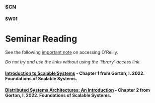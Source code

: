 ### $CN
#### $W01

# Seminar Reading

See the following [important note]($UP/main_accessoreilly) on accessing O'Reilly.

*Do not try and use the links without using the 'library' access link.*

#### [Introduction to Scalable Systems](https://learning.oreilly.com/library/view/foundations-of-scalable/9781098106058/ch01.html) - Chapter 1 from Gorton, I. 2022. Foundations of Scalable Systems.

#### [Distributed Systems Architectures: An Introduction](https://learning.oreilly.com/library/view/foundations-of-scalable/9781098106058/ch02.html) - Chapter 2 from Gorton, I. 2022. Foundations of Scalable Systems.

